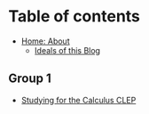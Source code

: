 # Table of contents

* [Home: About](README.md)
  * [Ideals of this Blog](home-about/ideals-of-this-blog.md)

## Group 1

* [Studying for the Calculus CLEP](group-1/studying-for-the-calculus-clep.md)
